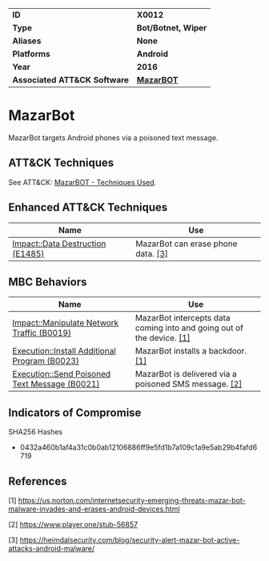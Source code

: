 
<table>
<tr>
<td><b>ID</b></td>
<td><b>X0012</b></td>
</tr>
<tr>
<td><b>Type</b></td>
<td><b>Bot/Botnet, Wiper</b></td>
</tr>
<tr>
<td><b>Aliases</b></td>
<td><b>None</b></td>
</tr>
<tr>
<td><b>Platforms</b></td>
<td><b>Android</b></td>
</tr>
<tr>
<td><b>Year</b></td>
<td><b>2016</b></td>
</tr>
<tr>
<td><b>Associated ATT&CK Software</b></td>
<td><b><a href="https://attack.mitre.org/software/S0303/">MazarBOT</a></b></td>
</tr>
</table>


# MazarBot

MazarBot targets Android phones via a poisoned text message.

## ATT&CK Techniques

See ATT&CK: [MazarBOT - Techniques Used](https://attack.mitre.org/software/S0303/).

## Enhanced ATT&CK Techniques

|Name|Use|
|---|---|
|[Impact::Data Destruction (E1485)](../impact/data-destruction.md)|MazarBot can erase phone data. [[3]](#3)|

## MBC Behaviors

|Name|Use|
|---|---|
|[Impact::Manipulate Network Traffic (B0019)](../impact/manipulate-network-traffic.md)|MazarBot intercepts data coming into and going out of the device. [[1]](#1)|
|[Execution::Install Additional Program (B0023)](../execution/install-additional-program.md)|MazarBot installs a backdoor. [[1]](#1)|
|[Execution::Send Poisoned Text Message (B0021)](../execution/send-poisoned-text-message.md)|MazarBot is delivered via a poisoned SMS message. [[2]](#2)|

## Indicators of Compromise

SHA256 Hashes
- 0432a460b1af4a31c0b0ab12106886ff9e5fd1b7a109c1a9e5ab29b4fafd6719

## References

<a name="1">[1]</a> https://us.norton.com/internetsecurity-emerging-threats-mazar-bot-malware-invades-and-erases-android-devices.html

<a name="2">[2]</a> https://www.player.one/stub-56857

<a name="3">[3]</a> https://heimdalsecurity.com/blog/security-alert-mazar-bot-active-attacks-android-malware/
